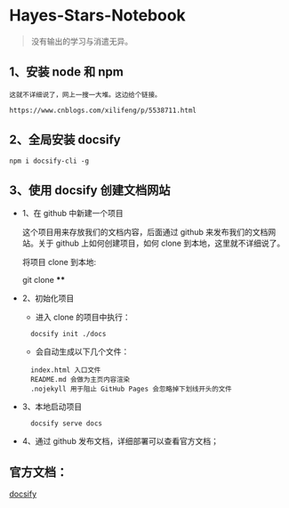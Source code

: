 # Hayes-Stars-Notebook

> 没有输出的学习与消遣无异。

## 1、安装 node 和 npm

```
这就不详细说了，网上一搜一大堆。这边给个链接。

https://www.cnblogs.com/xilifeng/p/5538711.html

```

## 2、全局安装 docsify

```
npm i docsify-cli -g

```

## 3、使用 docsify 创建文档网站

- 1、在 github 中新建一个项目

  这个项目用来存放我们的文档内容，后面通过 github 来发布我们的文档网站。关于 github 上如何创建项目，如何 clone 到本地，这里就不详细说了。

  将项目 clone 到本地:

  git clone **\*\***

- 2、初始化项目
  - 进入 clone 的项目中执行：
  ```
    docsify init ./docs
  ```
  - 会自动生成以下几个文件：
  ```
    index.html 入口文件
    README.md 会做为主页内容渲染
    .nojekyll 用于阻止 GitHub Pages 会忽略掉下划线开头的文件
  ```
- 3、本地启动项目
  ```
    docsify serve docs
  ```
- 4、通过 github 发布文档，详细部署可以查看官方文档；

## 官方文档：

[docsify](https://docsify.js.org/#/)
